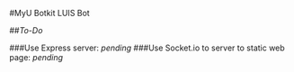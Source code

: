 #MyU Botkit LUIS Bot 

##<i>To-Do</i>

###Use Express server: <i>pending</i>
###Use Socket.io to server to static web page: <i>pending</i>